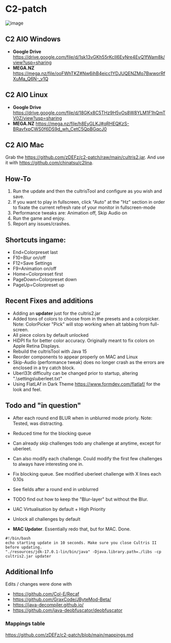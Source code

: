 # C2-patch

![image](https://user-images.githubusercontent.com/24463722/148704583-d99f667a-7ad1-4666-bbaf-4e0e60092cd6.png)

## C2 AIO Windows
- **Google Drive** https://drive.google.com/file/d/1sk13vGKh55rKcII6EyNre4EvQ1fWam8k/view?usp=sharing
- **MEGA.NZ** https://mega.nz/file/ooFWhTKZ#Nw6ihB4eicc1YDJUQENZMo7BwworRfXuMa_Q6N-_v1Q
## C2 AIO Linux
- **Google Drive** https://drive.google.com/file/d/18GKx8C5THz9H5vOs8W8YLM1F1hQmTV0Z/view?usp=sharing
- **MEGA.NZ** https://mega.nz/file/h8EyGLKJ#qRHEQKzS-BRavfxpCWS0f6DS9d_wh_CetC5QpBGqcJ0
## C2 AIO Mac
Grab the https://github.com/zDEFz/c2-patch/raw/main/cultris2.jar. And use it with https://github.com/chinatsu/c2lina.

## How-To

1. Run the update and then the cultrisTool and configure as you wish and save.
2. If you want to play in fullscreen, click "Auto" at the "Hz" section in order to fixate the current refresh rate of your monitor in fullscreen-mode
3. Performance tweaks are: Animation off, Skip Audio on
4. Run the game and enjoy.
5. Report any issues/crashes.

## Shortcuts ingame:
- End=Colorpreset last
- F10=Blur on/off
- F12=Save Settings
- F9=Animation on/off
- Home=Colorpreset first
- PageDown=Colorpreset down
- PageUp=Colorpreset up

## Recent Fixes and additions
- Adding an **updater** just for the cultris2.jar
- Added tons of colors to choose from in the presets and a colorpicker. Note: ColorPicker "Pick" will stop working when alt tabbing from full-screen.
- All piece colors by default unlocked
- HiDPI fix for better color accuracy. Originally meant to fix colors on Apple Retina Displays.
- Rebuild the cultrisTool with Java 15 
- Reorder components to appear properly on MAC and Linux
- Skip-Audio (performance tweak) does no longer crash as the errors are enclosed in a try catch block.
- Uberl33t difficulty can be changed prior to startup, altering ".\settings\uberleet.txt"
- Using FlatLAf in Dark Theme https://www.formdev.com/flatlaf/ for the look and feel.

## Todo and "in question"
- After each round end BLUR when in unblurred mode priorly. Note: Tested, was distracting.
- Reduced time for the blocking queue
- Can already skip challenges todo any challenge at anytime, except for uberleet.
- Can also modify each challenge. Could modify the first few challenges to always have interesting one in.
- Fix blocking queue. See modified uberleet challenge with X lines each 0.10s
- See fields after a round end in unblurred
- TODO find out how to keep the "Blur-layer" but without the Blur.
- UAC Virtualisation by default + High Priority
- Unlock all challenges by default

- **MAC Updater**. Essentially redo that, but for MAC. Done. 
```
#!/bin/bash
echo starting update in 10 seconds. Make sure you close Cultris II before updating.
"./resources/jdk-17.0.1-lin/bin/java" -Djava.library.path=./libs -cp cultris2.jar updater
```

## Additional Info
Edits / changes were done with
- https://github.com/Col-E/Recaf
- https://github.com/GraxCode/JByteMod-Beta/
- https://java-decompiler.github.io/
- https://github.com/java-deobfuscator/deobfuscator

### Mappings table
https://github.com/zDEFz/c2-patch/blob/main/mappings.md
